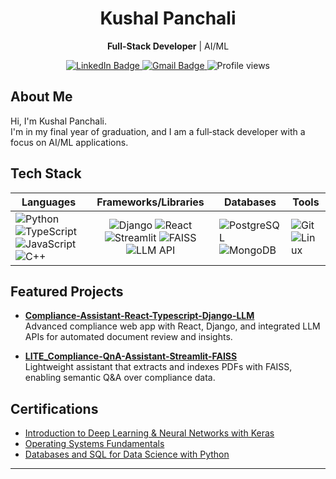 <h1 align="center">Kushal Panchali</h1>

<p align="center">
  <strong>Full-Stack Developer</strong> | AI/ML
</p>

<p align="center">
  <a href="https://www.linkedin.com/in/kushalpanchali" target="_blank">
    <img src="https://img.shields.io/badge/LinkedIn-0A66C2?style=for-the-badge&logo=linkedin&logoColor=white" alt="LinkedIn Badge"/>
  </a>
  <a href="mailto:kushalpanchali0522@gmail.com" target="_blank">
    <img src="https://img.shields.io/badge/Gmail-D14836?style=for-the-badge&logo=gmail&logoColor=white" alt="Gmail Badge"/>
  </a>
  <img src="https://komarev.com/ghpvc/?username=Kushal2205a&style=for-the-badge" alt="Profile views"/>
</p>



## About Me

Hi, I'm Kushal Panchali.  
I'm in my final year of graduation, and I am a full‑stack developer with a focus on AI/ML applications.



## Tech Stack

| Languages | Frameworks/Libraries | Databases | Tools |
|-----------|:--------------------:|-----------|-------|
| ![Python](https://img.shields.io/badge/Python-3776AB?style=flat-square&logo=python&logoColor=white) ![TypeScript](https://img.shields.io/badge/TypeScript-007ACC?style=flat-square&logo=typescript&logoColor=white) ![JavaScript](https://img.shields.io/badge/JavaScript-F7DF1E?style=flat-square&logo=javascript&logoColor=black) ![C++](https://img.shields.io/badge/C++-00599C?style=flat-square&logo=cplusplus&logoColor=white) | ![Django](https://img.shields.io/badge/Django-092E20?style=flat-square&logo=django&logoColor=white) ![React](https://img.shields.io/badge/React-20232A?style=flat-square&logo=react&logoColor=61DAFB) ![Streamlit](https://img.shields.io/badge/Streamlit-FF4B4B?style=flat-square&logo=streamlit&logoColor=white) ![FAISS](https://img.shields.io/badge/FAISS-2E86C1?style=flat-square&logo=ai&logoColor=white) ![LLM API](https://img.shields.io/badge/LLM_API-4B8BBE?style=flat-square&logo=cloud&logoColor=white) | ![PostgreSQL](https://img.shields.io/badge/PostgreSQL-336791?style=flat-square&logo=postgresql&logoColor=white) ![MongoDB](https://img.shields.io/badge/MongoDB-47A248?style=flat-square&logo=mongodb&logoColor=white) | ![Git](https://img.shields.io/badge/Git-F05032?style=flat-square&logo=git&logoColor=white) ![Linux](https://img.shields.io/badge/Linux-FCC624?style=flat-square&logo=linux&logoColor=black) |


## Featured Projects

- **[Compliance-Assistant-React-Typescript-Django-LLM](https://github.com/Kushal2205a/Compliance-Assistant-React-Typescript-Django-Mistral)**  
  Advanced compliance web app with React, Django, and integrated LLM APIs for automated document review and insights.

- **[LITE_Compliance-QnA-Assistant-Streamlit-FAISS](https://github.com/Kushal2205a/LITE_Compliance-QnA-Assistant-Streamlit-FAISS)**  
  Lightweight assistant that extracts and indexes PDFs with FAISS, enabling semantic Q&A over compliance data.



## Certifications

- [Introduction to Deep Learning & Neural Networks with Keras](https://coursera.org/share/ebc0fbdf3e33b36f79f223222d09148b)
- [Operating Systems Fundamentals](https://coursera.org/share/95dbcf3cfa726a538b8debf1b0d2601a)
- [Databases and SQL for Data Science with Python](https://coursera.org/share/e59acb801c62c5ef092e9e0d379b9683)

---

